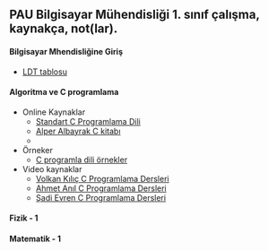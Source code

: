 PAU Bilgisayar Mühendisliği 1. sınıf çalışma, kaynakça, not(lar).
-------

#### **Bilgisayar Mhendisliğine Giriş**
* [LDT tablosu](https://github.com/PAU-Projects/BMG/blob/master/doc/tr/LDT_tr.md) 

#### **Algoritma ve C programlama**
* Online Kaynaklar
	* [Standart C Programlama Dili](http://www.kadifeli.com/fedon/stdcprtr.php)
	* [Alper Albayrak C kitabı](http://alperbayrak.web.ibu.edu.tr/Ckitabi.pdf)
	* []()
* Örneker
	* [C programla dili örnekler](https://github.com/smehemmed/oh-my-C)
* Video kaynaklar
	* [Volkan Kılıç C Programlama Dersleri](https://www.youtube.com/watch?v=FtaKEn2f2qI&list=PLfzhcDNz4tlXOvEE7z_u3gEqFO3nwIZ5i)
	* [Ahmet Anıl   C Programlama Dersleri](https://www.youtube.com/watch?v=yk-veEcY1WI&list=PLIBhH-mHowD83SA8K69Yb40wiOjn7McQK)
	* [Şadi Evren C Programlama Dersleri](https://www.youtube.com/watch?v=8iHifEiMYPs&index=1&list=PLh9ECzBB8tJNzJqD64MAS0SK5IeNCKCzY)

#### **Fizik - 1**

#### **Matematik - 1**